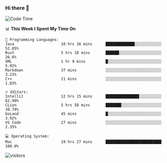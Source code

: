 ### Hi there 👋

<!--
**CrazyCollin/crazycollin** is a ✨ _special_ ✨ repository because its `README.md` (this file) appears on your GitHub profile.

Here are some ideas to get you started:

- 🔭 I’m currently working on ...
- 🌱 I’m currently learning ...
- 👯 I’m looking to collaborate on ...
- 🤔 I’m looking for help with ...
- 💬 Ask me about ...
- 📫 How to reach me: ...
- 😄 Pronouns: ...
- ⚡ Fun fact: ...
-->

<!--START_SECTION:waka-->
![Code Time](http://img.shields.io/badge/Code%20Time-140%20hrs%206%20mins-blue)

📊 **This Week I Spent My Time On** 

```text
💬 Programming Languages: 
Java                     10 hrs 16 mins      █████████████░░░░░░░░░░░░   52.85% 
Rust                     5 hrs 10 mins       ██████░░░░░░░░░░░░░░░░░░░   26.6% 
XML                      1 hr 9 mins         █░░░░░░░░░░░░░░░░░░░░░░░░   5.92% 
Markdown                 37 mins             ░░░░░░░░░░░░░░░░░░░░░░░░░   3.23% 
C++                      21 mins             ░░░░░░░░░░░░░░░░░░░░░░░░░   1.83%

🔥 Editors: 
IntelliJ                 12 hrs 15 mins      ███████████████░░░░░░░░░░   62.99% 
CLion                    5 hrs 58 mins       ███████░░░░░░░░░░░░░░░░░░   30.74% 
GoLand                   45 mins             █░░░░░░░░░░░░░░░░░░░░░░░░   3.92% 
VS Code                  27 mins             ░░░░░░░░░░░░░░░░░░░░░░░░░   2.35%

💻 Operating System: 
Mac                      19 hrs 27 mins      █████████████████████████   100.0%

```


<!--END_SECTION:waka-->


![visitors](https://visitor-badge.glitch.me/badge?page_id=crazycollin.crazycollin&left_color=green&right_color=red)
